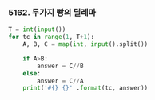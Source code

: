 ### 5162. 두가지 빵의 딜레마

```python
T = int(input())
for tc in range(1, T+1):
    A, B, C = map(int, input().split())

    if A>B:
        answer = C//B
    else:
        answer = C//A
    print('#{} {}' .format(tc, answer))
```

